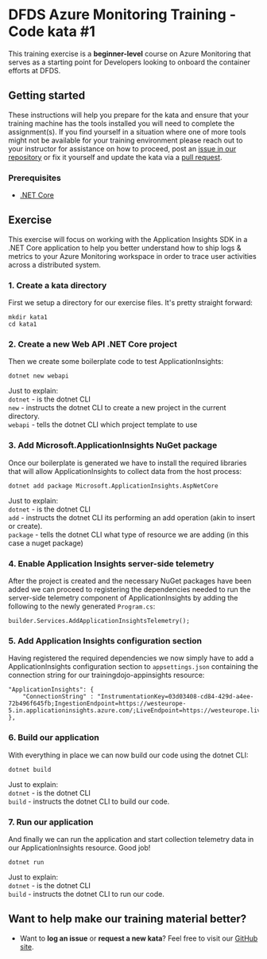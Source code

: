 DFDS Azure Monitoring Training - Code kata #1
======================================

This training exercise is a **beginner-level** course on Azure Monitoring that serves as a starting point for Developers looking to onboard the container efforts at DFDS. 

## Getting started
These instructions will help you prepare for the kata and ensure that your training machine has the tools installed you will need to complete the assignment(s). If you find yourself in a situation where one of more tools might not be available for your training environment please reach out to your instructor for assistance on how to proceed, post an [issue in our repository](https://github.com/dfds/dojo/issues) or fix it yourself and update the kata via a [pull request](https://github.com/dfds/dojo/pulls).

### Prerequisites
* [.NET Core](https://dotnet.microsoft.com/en-us/download/dotnet/6.0)

## Exercise
This exercise will focus on working with the Application Insights SDK in a .NET Core application to help you better understand how to ship logs & metrics to your Azure Monitoring workspace in order to trace user activities across a distributed system.

### 1. Create a kata directory
First we setup a directory for our exercise files. It's pretty straight forward:

```
mkdir kata1
cd kata1
```

### 2. Create a new Web API .NET Core project
Then we create some boilerplate code to test ApplicationInsights:

```
dotnet new webapi
```

Just to explain: <br/>
`dotnet` - is the dotnet CLI <br/>
`new` - instructs the dotnet CLI to create a new project in the current directory.<br/>
`webapi` - tells the dotnet CLI which project template to use


### 3. Add Microsoft.ApplicationInsights NuGet package
Once our boilerplate is generated we have to install the required libraries that will allow ApplicationInsights to collect data from the host process:

```
dotnet add package Microsoft.ApplicationInsights.AspNetCore
```

Just to explain: <br/>
`dotnet` - is the dotnet CLI <br/>
`add` - instructs the dotnet CLI its performing an add operation (akin to insert or create).<br/>
`package` - tells the dotnet CLI what type of resource we are adding (in this case a nuget package)


### 4. Enable Application Insights server-side telemetry
After the project is created and the necessary NuGet packages have been added we can proceed to registering the dependencies needed to run the server-side telemetry component of ApplicationInsights by adding the following to the newly generated `Program.cs`:

```
builder.Services.AddApplicationInsightsTelemetry();
```


### 5. Add Application Insights configuration section
Having registered the required dependencies we now simply have to add a ApplicationInsights configuration section to `appsettings.json` containing the connection string for our trainingdojo-appinsights resource:

```
"ApplicationInsights": {
    "ConnectionString" : "InstrumentationKey=03d03408-cd84-429d-a4ee-72b496f645fb;IngestionEndpoint=https://westeurope-5.in.applicationinsights.azure.com/;LiveEndpoint=https://westeurope.livediagnostics.monitor.azure.com/"
},
```


### 6. Build our application
With everything in place we can now build our code using the dotnet CLI:

```
dotnet build
```

Just to explain: <br/>
`dotnet` - is the dotnet CLI <br/>
`build` - instructs the dotnet CLI to build our code.

### 7. Run our application 
And finally we can run the application and start collection telemetry data in our ApplicationInsights resource. Good job!

```
dotnet run
```

Just to explain: <br/>
`dotnet` - is the dotnet CLI <br/>
`build` - instructs the dotnet CLI to run our code.

## Want to help make our training material better?
 * Want to **log an issue** or **request a new kata**? Feel free to visit our [GitHub site](https://github.com/dfds/dojo/issues).
 